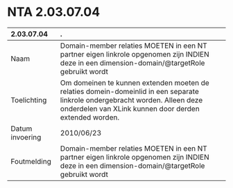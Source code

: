 # NTA 2.03.07.04

 2.03.07.04 | . 
 :--- | :--- 
 Naam | Domain-member relaties MOETEN in een NT partner eigen linkrole opgenomen zijn INDIEN deze in een dimension-domain/@targetRole gebruikt wordt 
 Toelichting | Om domeinen te kunnen extenden moeten de relaties domein-domeinlid in een separate linkrole ondergebracht worden. Alleen deze onderdelen van XLink kunnen door derden extended worden. 
 Datum invoering | 2010/06/23 
 Foutmelding | Domain-member relaties MOETEN in een NT partner eigen linkrole opgenomen zijn INDIEN deze in een dimension-domain/@targetRole gebruikt wordt 
